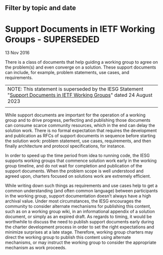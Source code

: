 Filter by topic and date
------------------------

Support Documents in IETF Working Groups - SUPERSEDED
=====================================================

13 Nov 2016

There is a class of documents that help guiding a working group to agree on the problem(s) and even converge on a solution. These support documents can include, for example, problem statements, use cases, and requirements.



|  |
| --- |
| NOTE: This statement is superseded by the IESG Statement "[Support Documents in IETF Working Groups](https://www.ietf.org/about/groups/iesg/statements/support-documents/)" dated 24 August 2023 |
|  |

While support documents are important for the operation of a working group and to drive progress, perfecting and publishing those documents can consume scarce community resources, which in the end can delay the solution work. There is no formal expectation that requires the development and publication as RFCs of support documents in sequence before starting the solution work: problem statement, use cases, requirements, and then finally architecture and protocol specifications, for instance. 

In order to speed up the time period from idea to running code, the IESG supports working groups that commence solution work early in the working group timeline, and do not wait for completion and publication of the support documents. When the problem scope is well understood and agreed upon, charters focused on solutions work are extremely efficient. 

While writing down such things as requirements and use cases help to get a common understanding (and often common language) between participants in the working group, support documentation doesn’t always have a high archival value. Under most circumstances, the IESG encourages the community to consider alternate mechanisms for publishing this content, such as on a working group wiki, in an informational appendix of a solution document, or simply as an expired draft. As regards to timing, it would be worthwhile to discuss the need to publish support documents early during the charter development process in order to set the right expectations and minimize surprises at a late stage. Therefore, working group charters may direct the working group to publish this content using alternate mechanisms, or may instruct the working group to consider the appropriate mechanism as work proceeds.

